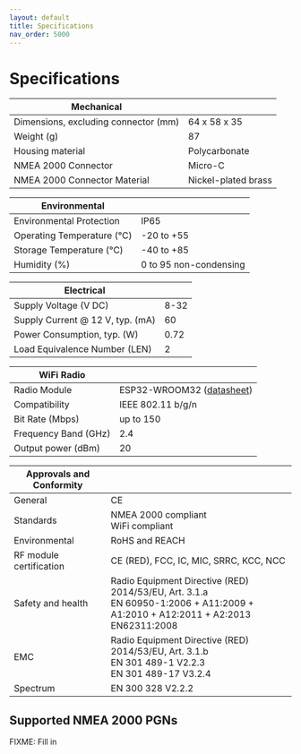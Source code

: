 ```yaml
---
layout: default
title: Specifications
nav_order: 5000
---
```


# Specifications

| Mechanical |           |
|------------|-----------|
| Dimensions, excluding connector (mm) | 64 x 58 x 35 |
| Weight (g) | 87 |
| Housing material | Polycarbonate |
| NMEA 2000 Connector | Micro-C |
| NMEA 2000 Connector Material | Nickel-plated brass |

| Environmental |           |
|------------|-----------|
| Environmental Protection | IP65 |
| Operating Temperature (°C) | -20 to +55 |
| Storage Temperature (°C) | -40 to +85 |
| Humidity (%)| 0 to 95 non-condensing |

| Electrical |           |
|------------|-----------|
| Supply Voltage (V DC) | 8-32 |
| Supply Current @ 12 V, typ. (mA) | 60 |
| Power Consumption, typ. (W) | 0.72 |
| Load Equivalence Number (LEN) | 2 |

| WiFi Radio |           |
|------------|-----------|
| Radio Module | ESP32-WROOM32 ([datasheet](https://www.espressif.com/sites/default/files/documentation/esp32-wroom-32e_esp32-wroom-32ue_datasheet_en.pdf)) |
| Compatibility | IEEE 802.11 b/g/n |
| Bit Rate (Mbps) | up to 150 |
| Frequency Band (GHz) | 2.4 |
| Output power (dBm) | 20 |

| Approvals and Conformity |           |
|------------|-----------|
| General | CE |
| Standards | NMEA 2000 compliant <br> WiFi compliant |
| Environmental | RoHS and REACH |
| RF module certification | CE (RED), FCC, IC, MIC, SRRC, KCC, NCC |
| Safety and health | Radio Equipment Directive (RED) 2014/53/EU, Art. 3.1.a <br> EN 60950-1:2006 + A11:2009 + A1:2010 + A12:2011 + A2:2013 <br> EN62311:2008 |
| EMC | Radio Equipment Directive (RED) 2014/53/EU, Art. 3.1.b <br> EN 301 489-1 V2.2.3 <br> EN 301 489-17 V3.2.4 |
| Spectrum | EN 300 328 V2.2.2 |

## Supported NMEA 2000 PGNs

FIXME: Fill in
